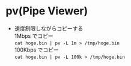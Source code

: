 # pv(Pipe Viewer)

* 速度制限しながらコピーする  
1Mbps でコピー  
`cat hoge.bin | pv -L 1m > /tmp/hoge.bin`  
100Kbps でコピー  
`cat hoge.bin | pv -L 100k > /tmp/hoge.bin`
